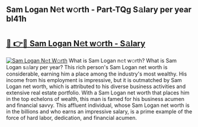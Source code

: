 ## Sam Logan N𝚎t w𝚘rth - Part-TQg S𝚊lary per year bl41h

# <h2><a href="http://gc2aze9.nevu.top/?p=Sam+Logan">🔗 👉🔴 Sam Logan N𝚎t w𝚘rth - S𝚊lary</a></h2>

[![Sam Logan N𝚎t W𝚘rth](https://i.imgur.com/Oavwk0R.jpeg)](http://gc2aze9.nevu.top/?p=Sam+Logan)
What is Sam Logan n𝚎t w𝚘rth? What is Sam Logan s𝚊lary per year?
This rich person's Sam Logan net worth is considerable, earning him a place among the industry's most wealthy. His income from his employment is impressive, but it is outmatched by Sam Logan net worth, which is attributed to his diverse business activities and extensive real estate portfolio. With a Sam Logan net worth that places him in the top echelons of wealth, this man is famed for his business acumen and financial savvy. This affluent individual, whose Sam Logan net worth is in the billions and who earns an impressive salary, is a prime example of the force of hard labor, dedication, and financial acumen.

